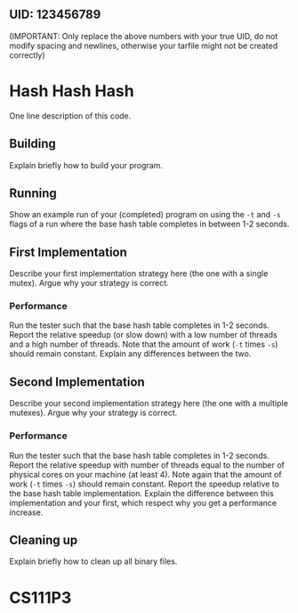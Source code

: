 ## UID: 123456789
(IMPORTANT: Only replace the above numbers with your true UID, do not modify spacing and newlines, otherwise your tarfile might not be created correctly)

# Hash Hash Hash

One line description of this code.

## Building

Explain briefly how to build your program.

## Running

Show an example run of your (completed) program on using the `-t` and `-s` flags
of a run where the base hash table completes in between 1-2 seconds.

## First Implementation

Describe your first implementation strategy here (the one with a single mutex).
Argue why your strategy is correct.

### Performance

Run the tester such that the base hash table completes in 1-2 seconds.
Report the relative speedup (or slow down) with a low number of threads and a
high number of threads. Note that the amount of work (`-t` times `-s`) should
remain constant. Explain any differences between the two.

## Second Implementation

Describe your second implementation strategy here (the one with a multiple
mutexes). Argue why your strategy is correct.

### Performance

Run the tester such that the base hash table completes in 1-2 seconds.
Report the relative speedup with number of threads equal to the number of
physical cores on your machine (at least 4). Note again that the amount of work
(`-t` times `-s`) should remain constant. Report the speedup relative to the
base hash table implementation. Explain the difference between this
implementation and your first, which respect why you get a performance increase.

## Cleaning up

Explain briefly how to clean up all binary files.
# CS111P3
